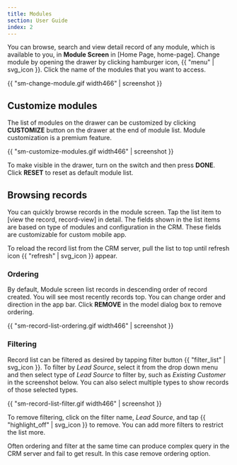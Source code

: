 ```yaml
---
title: Modules
section: User Guide
index: 2
---
```


You can browse, search and view detail record of any module, which is available to you, in **Module Screen** in [Home Page, home-page]. Change module by opening the drawer by clicking hamburger icon, {{ "menu" | svg_icon }}. Click the name of the modules that you want to access.

{{ "sm-change-module.gif width466" | screenshot }}

## Customize modules

The list of modules on the drawer can be customized by clicking **CUSTOMIZE** button on the drawer at the end of module list. Module customization is a premium feature.

{{ "sm-customize-modules.gif width466" | screenshot }}

To make visible in the drawer, turn on the switch and then press **DONE**. Click **RESET** to reset as default module list.

## Browsing records

You can quickly browse records in the module screen. Tap the list item to [view the record, record-view] in detail. The fields shown in the list items are based on type of modules and configuration in the CRM. These fields are customizable for custom mobile app.

To reload the record list from the CRM server, pull the list to top until refresh icon {{ "refresh" | svg_icon }} appear.

### Ordering

By default, Module screen list records in descending order of record created. You will see most recently records top. You can change order and direction in the app bar. Click **REMOVE** in the model dialog box to remove ordering.

{{ "sm-record-list-ordering.gif width466" | screenshot }}

### Filtering

Record list can be filtered as desired by tapping filter button {{ "filter_list" | svg_icon }}. To filter by *Lead Source*, select it from the drop down menu and then select type of *Lead Source* to filter by, such as *Existing Customer* in the screenshot below. You can also select multiple types to show records of those selected types.

{{ "sm-record-list-filter.gif width466" | screenshot }}

To remove filtering, click on the filter name, *Lead Source*, and tap {{ "highlight_off" | svg_icon }} to remove. You can add more filters to restrict the list more.

Often ordering and filter at the same time can produce complex query in the CRM server and fail to get result. In this case remove ordering option.

